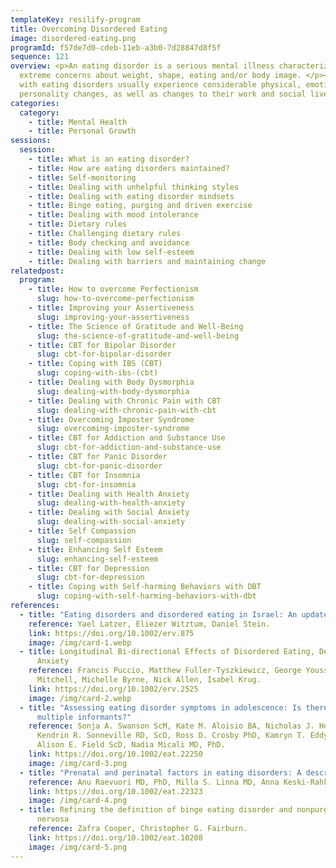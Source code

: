 ```yaml
---
templateKey: resilify-program
title: Overcoming Disordered Eating
image: disordered-eating.png
programId: f57de7d0-cdeb-11eb-a3b0-7d28847d8f5f
sequence: 121
overview: <p>An eating disorder is a serious mental illness characterized by
  extreme concerns about weight, shape, eating and/or body image. </p><p>People
  with eating disorders usually experience considerable physical, emotional and
  personality changes, as well as changes to their work and social lives.</p>
categories:
  category:
    - title: Mental Health
    - title: Personal Growth
sessions:
  session:
    - title: What is an eating disorder?
    - title: How are eating disorders maintained?
    - title: Self-monitoring
    - title: Dealing with unhelpful thinking styles
    - title: Dealing with eating disorder mindsets
    - title: Binge eating, purging and driven exercise
    - title: Dealing with mood intolerance
    - title: Dietary rules
    - title: Challenging dietary rules
    - title: Body checking and avoidance
    - title: Dealing with low self-esteem
    - title: Dealing with barriers and maintaining change
relatedpost:
  program:
    - title: How to overcome Perfectionism
      slug: how-to-overcome-perfectionism
    - title: Improving your Assertiveness
      slug: improving-your-assertiveness
    - title: The Science of Gratitude and Well-Being
      slug: the-science-of-gratitude-and-well-being
    - title: CBT for Bipolar Disorder
      slug: cbt-for-bipolar-disorder
    - title: Coping with IBS (CBT)
      slug: coping-with-ibs-(cbt)
    - title: Dealing with Body Dysmorphia
      slug: dealing-with-body-dysmorphia
    - title: Dealing with Chronic Pain with CBT
      slug: dealing-with-chronic-pain-with-cbt
    - title: Overcoming Imposter Syndrome
      slug: overcoming-imposter-syndrome
    - title: CBT for Addiction and Substance Use
      slug: cbt-for-addiction-and-substance-use
    - title: CBT for Panic Disorder
      slug: cbt-for-panic-disorder
    - title: CBT for Insomnia
      slug: cbt-for-insomnia
    - title: Dealing with Health Anxiety
      slug: dealing-with-health-anxiety
    - title: Dealing with Social Anxiety
      slug: dealing-with-social-anxiety
    - title: Self Compassion
      slug: self-compassion
    - title: Enhancing Self Esteem
      slug: enhancing-self-esteem
    - title: CBT for Depression
      slug: cbt-for-depression
    - title: Coping with Self-harming Behaviors with DBT
      slug: coping-with-self-harming-behaviors-with-dbt
references:
  - title: "Eating disorders and disordered eating in Israel: An updated review"
    reference: Yael Latzer, Eliezer Witztum, Daniel Stein.
    link: https://doi.org/10.1002/erv.875
    image: /img/card-1.webp
  - title: Longitudinal Bi-directional Effects of Disordered Eating, Depression and
      Anxiety
    reference: Francis Puccio, Matthew Fuller-Tyszkiewicz, George Youssef, Sarah
      Mitchell, Michelle Byrne, Nick Allen, Isabel Krug.
    link: https://doi.org/10.1002/erv.2525
    image: /img/card-2.webp
  - title: "Assessing eating disorder symptoms in adolescence: Is there a role for
      multiple informants?"
    reference: Sonja A. Swanson ScM, Kate M. Aloisio BA, Nicholas J. Horton ScD,
      Kendrin R. Sonneville RD, ScD, Ross D. Crosby PhD, Kamryn T. Eddy PhD,
      Alison E. Field ScD, Nadia Micali MD, PhD.
    link: https://doi.org/10.1002/eat.22250
    image: /img/card-3.png
  - title: "Prenatal and perinatal factors in eating disorders: A descriptive review"
    reference: Anu Raevuori MD, PhD, Milla S. Linna MD, Anna Keski-Rahkonen MD, PhD, MPH.
    link: https://doi.org/10.1002/eat.22323
    image: /img/card-4.png
  - title: Refining the definition of binge eating disorder and nonpurging bulimia
      nervosa
    reference: Zafra Cooper, Christopher G. Fairburn.
    link: https://doi.org/10.1002/eat.10208
    image: /img/card-5.png
---
```

